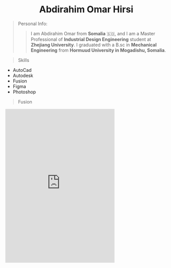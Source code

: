 <h1 align = center> Abdirahim Omar Hirsi </h1>

> Personal Info:
 >> I am Abdirahim Omar from **Somalia** :somalia:, and I am a Master Professional of **Industrial Design Engineering** student at **Zhejiang University**. I graduated with a B.sc in **Mechanical Engineering** from **Hormuud University in Mogadishu, Somalia**.

> Skills
 - AutoCad
 - Autodesk
 - Fusion
 - Figma
 - Photoshop

> Fusion

<iframe src="https://myhub.autodesk360.com/ue28cacf9/shares/public/SH35dfcQT936092f0e435972cb81e48bf077?mode=embed" width="340" height="480" allowfullscreen="true" webkitallowfullscreen="true" mozallowfullscreen="true"  frameborder="0"></iframe>
